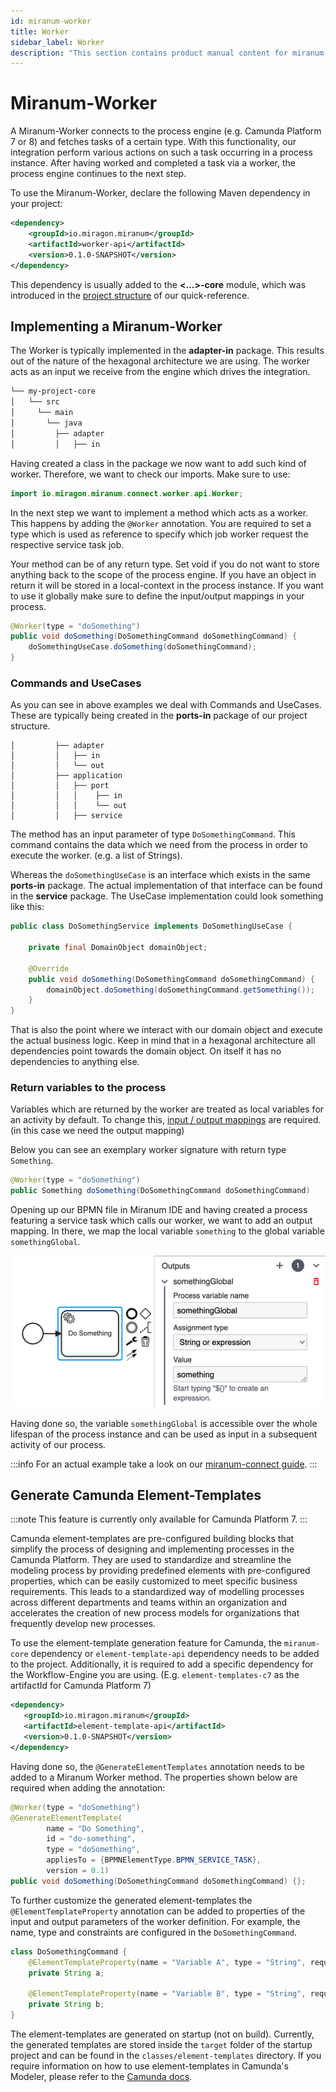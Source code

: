 ```yaml
---
id: miranum-worker
title: Worker
sidebar_label: Worker
description: "This section contains product manual content for miranum-worker."
---
```


# Miranum-Worker
A Miranum-Worker connects to the process engine (e.g. Camunda Platform 7 or 8) and fetches tasks of a certain type.
With this functionality, our integration perform various actions on such a task occurring in a process instance. After having
worked and completed a task via a worker, the process engine continues to the next step. 

To use the Miranum-Worker, declare the following Maven dependency in your project:
```xml
<dependency>
    <groupId>io.miragon.miranum</groupId>
    <artifactId>worker-api</artifactId>
    <version>0.1.0-SNAPSHOT</version>
</dependency>
```

This dependency is usually added to the **<...>-core** module, which was introduced in the 
[project structure](./quick-reference.md#project-structure) of our quick-reference. 

## Implementing a Miranum-Worker 
The Worker is typically implemented in the **adapter-in** package. This results out of the nature of the hexagonal architecture 
we are using. The worker acts as an input we receive from the engine which drives the integration.
```bash
└── my-project-core
│   └── src
│     └── main
│       └── java
│         ├── adapter
│         │   ├── in
```

Having created a class in the package we now want to add such kind of worker. Therefore, we want to check our imports. 
Make sure to use:
```java
import io.miragon.miranum.connect.worker.api.Worker;
```

In the next step we want to implement a method which acts as a worker. 
This happens by adding the `@Worker` annotation. You are required to set a type which is used as reference to specify which 
job worker request the respective service task job. 

Your method can be of any return type. Set void if you do not want to store anything back to the scope of the process engine. 
If you have an object in return it will be stored in a local-context in the process instance. If you want to use it globally 
make sure to define the input/output mappings in your process.

```java
@Worker(type = "doSomething") 
public void doSomething(DoSomethingCommand doSomethingCommand) {
    doSomethingUseCase.doSomething(doSomethingCommand);
}
```

### Commands and UseCases
As you can see in above examples we deal with Commands and UseCases. These are typically being created in the **ports-in** package
of our project structure.
```
│         ├── adapter
│         │   ├── in
│         │   └── out
│         ├── application
│         │   ├── port
│         │   │    ├── in
│         │   │    └── out
│         │   ├── service
```
The method has an input parameter of type `DoSomethingCommand`. This command contains the data which we need from 
the process in order to execute the worker. (e.g. a list of Strings). 

Whereas the `doSomethingUseCase` is an interface which exists in the same **ports-in** package.
The actual implementation of that interface can be found in the **service** package. The UseCase implementation could look
something like this:
```java
public class DoSomethingService implements DoSomethingUseCase {

    private final DomainObject domainObject;

    @Override
    public void doSomething(DoSomethingCommand doSomethingCommand) {
        domainObject.doSomething(doSomethingCommand.getSomething());
    }
}
```

That is also the point where we interact with our domain object and execute the actual business logic. Keep in mind that 
in a hexagonal architecture all dependencies point towards the domain object. On itself it has no dependencies to anything else. 

### Return variables to the process
Variables which are returned by the worker are treated as local variables for an activity by default. To change this,
[input / output mappings](https://docs.camunda.io/docs/components/concepts/variables/#inputoutput-variable-mappings) 
are required. (in this case we need the output mapping)

Below you can see an exemplary worker signature with return type `Something`. 
```java
@Worker(type = "doSomething") 
public Something doSomething(DoSomethingCommand doSomethingCommand) 
```

Opening up our BPMN file in Miranum IDE and having created a process featuring a service task which calls our worker, 
we want to add an output mapping. In there, we map the local variable `something` to the global variable `somethingGlobal`. 

![Output-Mapping](../static/img/output-mapping.png)

Having done so, the variable `somethingGlobal` is accessible over the whole lifespan of the process instance and can be
used as input in a subsequent activity of our process. 

:::info
For an actual example take a look on our [miranum-connect guide](../../../guides/getting-started/pizza-order-miranum.md).
:::


## Generate Camunda Element-Templates
:::note
This feature is currently only available for Camunda Platform 7.
:::

Camunda element-templates are pre-configured building blocks that simplify the process of designing and implementing processes
in the Camunda Platform. They are used to standardize and streamline the modeling process by providing predefined elements with 
pre-configured properties, which can be easily customized to meet specific business requirements. This leads to a standardized way 
of modelling processes across different departments and teams within an organization and accelerates the creation of new process models 
for organizations that frequently develop new processes.

To use the element-template generation feature for Camunda, the `miranum-core` dependency or `element-template-api` dependency 
needs to be added to the project. Additionally, it is required to add a specific dependency for the Workflow-Engine you are using. 
(E.g. `element-templates-c7` as the artifactId for Camunda Platform 7)
```xml
<dependency>
   <groupId>io.miragon.miranum</groupId>
   <artifactId>element-template-api</artifactId>
   <version>0.1.0-SNAPSHOT</version>
</dependency>
```
Having done so, the `@GenerateElementTemplates` annotation needs to be added to a Miranum Worker method.
The properties shown below are required when adding the annotation:
```java
@Worker(type = "doSomething")
@GenerateElementTemplate(
        name = "Do Something",
        id = "do-something",
        type = "doSomething",
        appliesTo = {BPMNElementType.BPMN_SERVICE_TASK},
        version = 0.1)
public void doSomething(DoSomethingCommand doSomethingCommand) {};
```

To further customize the generated element-templates the `@ElementTemplateProperty` annotation can be added to properties 
of the input and output parameters of the worker definition. For example, the name, type and constraints are configured 
in the `DoSomethingCommand`.
```java
class DoSomethingCommand {
    @ElementTemplateProperty(name = "Variable A", type = "String", required = true)
    private String a;

    @ElementTemplateProperty(name = "Variable B", type = "String", required = true)
    private String b;
}
```

The element-templates are generated on startup (not on build). Currently, the generated templates are stored inside the 
`target` folder of the startup project and can be found in the `classes/element-templates` directory. If you require information 
on how to use element-templates in Camunda's Modeler, please refer to the [Camunda docs](https://docs.camunda.io/docs/components/modeler/desktop-modeler/element-templates/about-templates/).
